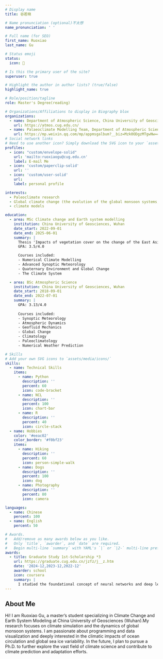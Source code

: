 ```yaml
---
# Display name
title: 谷若晓

# Name pronunciation (optional)不太想
name_pronunciation: ' '

# Full name (for SEO)
first_name: Ruoxiao
last_name: Gu

# Status emoji
status: 
  icon: 🐆

# Is this the primary user of the site?
superuser: true

# Highlight the author in author lists? (true/false)
highlight_name: true

# Role/position/tagline
role: Master's Degree(reading)

# Organizations/Affiliations to display in Biography blox
organizations:
  - name: Department of Atmospheric Science, China University of Geosciences, Wuhan, China 
    url: https://atmos.cug.edu.cn/
  - name: Palaeoclimate Modelling Team, Department of Atmospheric Science, China University of Geosciences, Wuhan, China 
    url: https://mp.weixin.qq.com/mp/appmsgalbum?__biz=Mzk0ODgzMTgwNw==&action=getalbum&album_id=3703743155183665152#wechat_redirect
# Social network links
# Need to use another icon? Simply download the SVG icon to your `assets/media/icons/` folder.
profiles:
  - icon: "custom/envelope-solid"
    url: 'mailto:ruoxiaogu@cug.edu.cn'
    label: E-mail Me
  - icon: 'custom/paperclip-solid'
    url: ''
  - icon: 'custom/user-solid'
    url: 
    label: personal profile

interests:
  - Paleoclimate research
  - Global climate change (the evolution of the global monsoon systems, hydrological cycle...)
  - climate models

education:
  - area: MSc Climate change and Earth system modelling
    institution: China University of Geosciences, Wuhan
    date_start: 2022-09-01
    date_end: 2025-06-01
    summary: |
      Thesis 'Impacts of vegetation cover on the change of the East Asian summer monsoon and westerlies during the late Pliocene warm period' is still being refined. Supervised by [Prof Xiangyu Li]. The contribution being published in 'Quaternary Science Reviews'.
      GPA: 3.5/4.0

      Courses included:
      - Numerical Climate Modelling
      - Advanced Synoptic Meteorology
      - Quaternary Environment and Global Change
      - The Climate System

  - area: BSc Atmospheric Science
    institution: China University of Geosciences, Wuhan
    date_start: 2018-09-01
    date_end: 2022-07-01
    summary: |
      GPA: 3.13/4.0
      
      Courses included:
      - Synoptic Meteorology
      - Atmospheric Dynamics
      - Geofluid Mechanics
      - Global Change
      - Climatology
      - Paleoclimatology
      - Numerical Weather Prediction

# Skills
# Add your own SVG icons to `assets/media/icons/`
skills:
  - name: Technical Skills
    items:
      - name: Python
        description: ''
        percent: 60
        icon: code-bracket
      - name: NCL
        description: ''
        percent: 100
        icon: chart-bar
      - name: R
        description: ''
        percent: 40
        icon: circle-stack
  - name: Hobbies
    color: '#eeac02'
    color_border: '#f0bf23'
    items:
      - name: Hiking
        description: ''
        percent: 60
        icon: person-simple-walk
      - name: Dogs
        description: ''
        percent: 100
        icon: dog
      - name: Photography
        description: ''
        percent: 80
        icon: camera

languages:
  - name: Chinese
    percent: 100
  - name: English
    percent: 50

# Awards.
#   Add/remove as many awards below as you like.
#   Only `title`, `awarder`, and `date` are required.
#   Begin multi-line `summary` with YAML's `|` or `|2-` multi-line prefix and indent 2 spaces below.
awards:
  - title: Graduate Study 1st-Scholarship *3
    url: https://graduate.cug.edu.cn/jzfz/j__z.htm
    date: '2024-12,2023-12,2022-12'
    awarder: school
    icon: coursera
    summary: |
      I studied the foundational concept of neural networks and deep learning. By the end, I was familiar with the significant technological trends driving the rise of deep learning; build, train, and apply fully connected deep neural networks; implement efficient (vectorized) neural networks; identify key parameters in a neural network’s architecture; and apply deep learning to your own applications.
---
```


## About Me
Hi! I am Ruoxiao Gu, a master’s student specializing in Climate Change and Earth System Modeling at China University of Geosciences (Wuhan).My research focuses on climate simulation and the dynamics of global monsoon systems. I am passionate about programming and data visualization and deeply interested in the climatic impacts of ocean circulation and global sea ice variability. In the future, I plan to pursue a Ph.D. to further explore the vast field of climate science and contribute to climate prediction and adaptation efforts.
